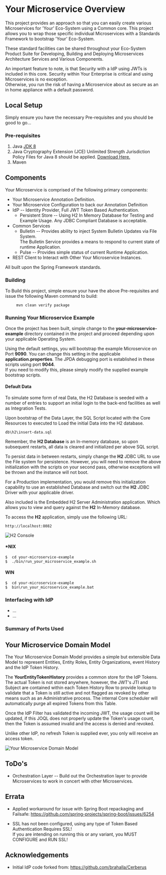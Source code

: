 # Your Microservice Overview
This project provides an approach so that you can easily create various Microservices
for 'Your' Eco-System using a Common core.
This project allows you to wrap those specific individual Microservices
with a Standards Framework to bootstrap 'Your' Eco-System.  

These standard facilities can be shared 
throughout your Eco-System Product Suite for Developing, Building and Deploying 
Microservices Architecture Services and Various Components.

An important feature to note, is that Security with a IdP using JWTs is included in this core.
Security within Your Enterprise is critical and using Microservices is no exception.  
Otherwise, you run the risk of having a Microservice about as secure as an in home appliance with a default password.


## Local Setup
Simply ensure you have the necessary Pre-requisites and you should be good to go...

### Pre-requisites

1. Java [JDK 8](http://www.oracle.com/technetwork/java/javase/downloads/jdk8-downloads-2133151.html)
2. Java Cryptography Extension (JCE) Unlimited Strength Jurisdiction Policy Files for Java 8 should be
applied.  [Download Here.](http://www.oracle.com/technetwork/java/javase/downloads/jce8-download-2133166.html)
3. Maven


## Components
Your Microservice is comprised of the following primary components:
* Your Microservice Annotation Definition.
* Your Microservice Configuration to back our Annotation Definition
* IdP -- Identity Provider, Full JWT Token Based Authentication.
  * Persistent Store -- Using H2 In Memory Database for Testing and Example Usage.
   Any JDBC Compliant Database is acceptable.
* Common Services
  * Bulletin -- Provides ability to inject System Bulletin Updates via File System.  
  The Bulletin Service provides a means to respond to current state of runtime Application.
  * Pulse -- Provides simple status of current Runtime Application.
* REST Client to Interact with Other Your Microservice Instances.

All built upon the Spring Framework standards.


### Building
To Build this project, simple ensure your have the above Pre-requisites and
 issue the following Maven command to build:
   ```
        mvn clean verify package
   ```  


### Running Your Microservice Example
Once the project has been built, simple change to the **your-microservice-example** 
directory contained in the project and proceed depending upon your applicable Operating System. 

Using the default settings, you will bootstrap the example Microservice on Port **9090**.
You can change this setting in the applicable **application.properties**.  The JPDA debugging port
is established in these scripts using port **9044**.  
If you need to modify this, please simply modify the supplied example bootstrap scripts.

#### Default Data
To simulate some form of real Data, the H2 Database is seeded with a number of entries to support
an initial login to the back-end facilities as well as Integration Tests.

Upon bootstrap of the Data Layer, the SQL Script located with the Core Resources to executed to Load the
 initial Data into the H2 database.
```
db\h2\insert-data.sql
```

Remember, the **H2 Database** is an In-memory database, so upon subsequent 
restarts, all data is cleared and initialized per above SQL script.

To persist data in between restarts, simply change the **H2** JDBC URL to use the File system for persistence.
However, you will need to remove the above initialization with the scripts on your second pass, otherwise exceptions will
be thrown and the instance will not boot.

For a Production implementation, you would remove this initialization capability to use an
established Database and switch out the **H2** JDBC Driver with your applicable driver.

Also included is the Embedded H2 Server Administration application.  Which allows you to
view and query against the **H2** In-Memory database.

To access the **H2** application, simply use the following URL:
```
http://localhost:8082
```

![H2 Console](https://raw.githubusercontent.com/jaschenk/Your-Microservice/develop/doc/images/H2_Embedded_ServerAdmin.png)



#### *NIX
```
$  cd your-microservice-example
$  ./bin/run_your_microservice_example.sh
```


#### WIN
```
$  cd your-microservice-example
$  bin\run_your_microservice_example.bat
```

### Interfacing with IdP

* ...
* ...

### Summary of Ports Used


## Your Microservice Domain Model
The Your Microservice Domain Model provides a simple but extensible Data Model to represent Entities, Entity Roles, Entity Organizations, event History and the IdP Token History.

The __YourEntityTokenHistory__ provides a common store for the IdP Tokens.  The actual Token is not stored anywhere, however, the JWT's JTI and Subject are
 contained within each Token History Row to provide lookup to validate that a Token is still active and not flagged as revoked by other means such as an Administrative process.
 The internal Core scheduler will automatically purge all expired Tokens from this Table.
 
 Once the IdP Filter has validated the incoming JWT, the usage count will be updated, if this JOQL does not properly update the Token's usage count, 
 then the Token is assumed invalid and the access is denied and revoked.
 
Unlike other IdP, no refresh Token is supplied ever, you only will receive an access token.
 

![Your Microservice Domain Model](https://raw.githubusercontent.com/jaschenk/Your-Microservice/develop/doc/images/YourMicroserviceIdP_JPADiagram.png)


## ToDo's
* Orchestration Layer -- Build out the Orchestration layer to provide 
Microservices to work in concert with other Microservices.


## Errata
* Applied workaround for issue with Spring Boot repackaging and Failsafe: 
  https://github.com/spring-projects/spring-boot/issues/6254
  
* SSL has not been configured, using any type of Token Based Authentication Requires SSL!  
  If you are intending on running this or any variant, you MUST CONFIGURE and RUN SSL!

## Acknowledgements
* Initial IdP code forked from: https://github.com/brahalla/Cerberus


